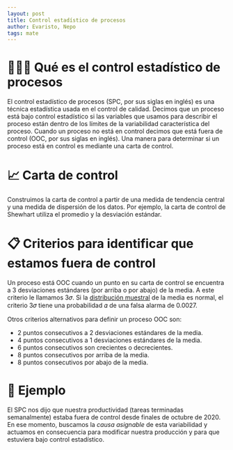 ```yaml
---
layout: post
title: Control estadístico de procesos
author: Evaristo, Nepo
tags: mate
---
```


# 👩🏿‍🏫 Qué es el control estadístico de procesos

El control estadístico de procesos (SPC, por sus siglas en inglés) es una técnica estadística usada
en el control de calidad.  Decimos que un proceso está bajo control estadístico si las
variables que usamos para describir el proceso están dentro de los límites de la variabilidad
característica del proceso. Cuando un proceso no está en control decimos que está fuera de control
(OOC, por sus siglas en inglés). Una manera para determinar si un proceso está en control es
mediante una carta de control.

# 📈 Carta de control

Construimos la carta de control a partir de una medida de tendencia central y una medida de
dispersión de los datos. Por ejemplo, la carta de control de Shewhart utiliza el promedio
y la desviación estándar.

# 📋 Criterios para identificar que estamos fuera de control

Un proceso está OOC cuando un punto en su carta de control se encuentra a 3
desviaciones estándares (por arriba o por abajo) de la media. A este criterio le llamamos 3𝜎. Si la
[distribución muestral](https://es.wikipedia.org/wiki/Distribuci%C3%B3n_muestral) de la media es
normal, el criterio 3𝜎 tiene una probabilidad 𝛼 de una falsa alarma de 0.0027.

Otros criterios alternativos para definir un proceso OOC son:

- 2 puntos consecutivos a 2 desviaciones estándares de la media.
- 4 puntos consecutivos a 1 desviaciones estándares de la media.
- 6 puntos consecutivos son crecientes o decrecientes.
- 8 puntos consecutivos por arriba de la media.
- 8 puntos consecutivos por abajo de la media.

# 🙈 Ejemplo

El SPC nos dijo que nuestra productividad (tareas terminadas semanalmente) estaba fuera de
control desde finales de octubre de 2020. En ese momento, buscamos la _causa asignable_ de esta variabilidad y
actuamos en consecuencia para modificar nuestra producción y para que estuviera bajo control estadístico.
